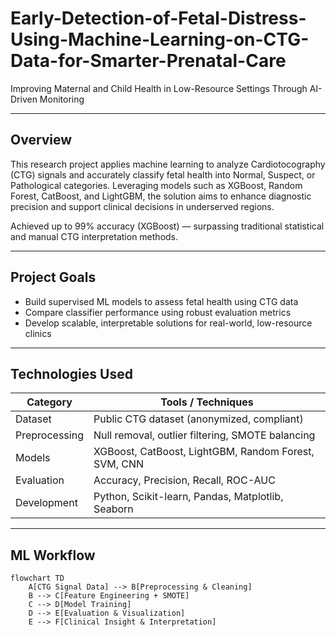 # Early-Detection-of-Fetal-Distress-Using-Machine-Learning-on-CTG-Data-for-Smarter-Prenatal-Care

Improving Maternal and Child Health in Low-Resource Settings Through AI-Driven Monitoring

---

## Overview

This research project applies machine learning to analyze Cardiotocography (CTG) signals and accurately classify fetal health into Normal, Suspect, or Pathological categories. Leveraging models such as XGBoost, Random Forest, CatBoost, and LightGBM, the solution aims to enhance diagnostic precision and support clinical decisions in underserved regions.

Achieved up to 99% accuracy (XGBoost) — surpassing traditional statistical and manual CTG interpretation methods.

---

## Project Goals

- Build supervised ML models to assess fetal health using CTG data
- Compare classifier performance using robust evaluation metrics
- Develop scalable, interpretable solutions for real-world, low-resource clinics

---

## Technologies Used

| Category        | Tools / Techniques                                           |
|----------------|--------------------------------------------------------------|
| Dataset         | Public CTG dataset (anonymized, compliant)                  |
| Preprocessing   | Null removal, outlier filtering, SMOTE balancing            |
| Models          | XGBoost, CatBoost, LightGBM, Random Forest, SVM, CNN       |
| Evaluation      | Accuracy, Precision, Recall, ROC-AUC                        |
| Development     | Python, Scikit-learn, Pandas, Matplotlib, Seaborn           |

---

## ML Workflow

```mermaid
flowchart TD
    A[CTG Signal Data] --> B[Preprocessing & Cleaning]
    B --> C[Feature Engineering + SMOTE]
    C --> D[Model Training]
    D --> E[Evaluation & Visualization]
    E --> F[Clinical Insight & Interpretation]
